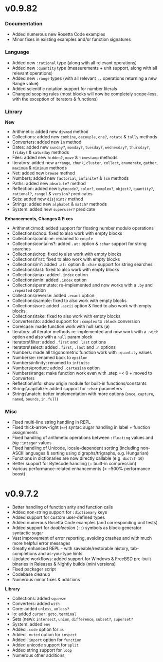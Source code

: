v0.9.82
========

### Documentation

- Added numerous new Rosetta Code examples
- Minor fixes in existing examples and/or function signatures

### Language

- Added new `:rational` type (along with all relevant operations)
- Added new `:quantity` type (measurements + unit support, along with all relevant operations)
- Added new `:range` types (with all relevant `..` operations returning a new Range value)
- Added scientific notation support for number literals
- Changed scoping rules (most blocks will now be completely scope-less, with the exception of iterators & functions)

### Library

**New**
- Arithmetic: added new `divmod` method
- Collections: added new `combine`, `decouple`, `one?`, `rotate` & `tally` methods
- Converters: added new `in` method
- Dates: added new `sunday?`, `monday?`, `tuesday?`, `wednesday?`, `thursday?`, `friday?` & `saturday` methods
- Files: added new `hidden?`, `move` & `timestamp` methods
- Iterators: added new `arrange`, `chunk`, `cluster`, `collect`, `enumerate`, `gather`, `maximum` & `minimum` methods
- Net: added new `browse` method
- Numbers: added new `factorial`, `infinite?` & `lcm` methods
- Paths: added new `absolute?` method
- Reflection: added new `bytecode?`, `color?`, `complex?`, `object?`, `quantity?`, `rational?`, `range?` & `version?` predicates
- Sets: added new `disjoint?` method
- Strings: added new `alphabet` & `match?` methods
- System: added new `superuser?` predicate

**Enhancements, Changes & Fixes**

- Arithmetic\mod: added support for floating number modulo operations
- Collections\chop: fixed to also work with empty blocks
- Collections\combine: renamed to `couple`
- Collections\contains?: added `.at:` option & `:char` support for string searches
- Collections\drop: fixed to also work with empty blocks
- Collections\first: fixed to also work with empty blocks
- Collections\in?: added `.at:` option & `:char` support for string searches
- Collections\last: fixed to also work with empty blocks
- Collections\max: added `.index` option
- Collections\min: added `.index` option
- Collections\permutate: re-implemented and now works with a `.by` and `.repeated` option
- Collections\reverse: added `.exact` option
- Collections\sample: fixed to also work with empty blocks
- Collections\sort: added `.ascii` option & fixed to also work with empty blocks
- Collections\take: fixed to also work with empty blocks
- Converters\to: added support for `:complex` to `:block` conversion
- Core\case: made function work with null sets (ø)
- Iterators: all iterator methods re-implemented and now work with a `.with` option and also with a `null` param block
- Iterators\filter: added `.first` and `.last` options
- Iterators\select: added `.first`, `.last` and `.n` options
- Numbers: made all trigonometric function work with `:quantity` values
- Numbers\e: renamed back to `epsilon`
- Numbers\infinity: renamed to `infinite`
- Numbers\product: added `.cartesian` option
- Numbers\range: make function work even with .step =< 0 + moved to Converters
- Reflection\info: show origin module for built-in functions/constants
- Strings\capitalize: added support for `:char` parameters
- Strings\match: better implementation with more options (`once`, `capture`, `named`, `bounds`, `in`, `full`)

### Misc

- Fixed multi-line string handling in REPL
- Fixed thick-arrow-right (`=>`) syntac sugar handling in label + function assignments
- Fixed handling of arithmetic operations between `:floating` values and *big* `:integer` values
- Fixed handling of Unicode, locale-dependent sorting (including non-ASCII languages & sorting using digraphs/trigraphs, e.g. Hungarian)
- Functions in dictionaries are now directly callable (e.g. `dict\f 10`)
- Better support for Bytecode handling (+ built-in compression)
- Various performance-related enhancements (> ~500% performance boost)

v0.9.7.2
========

- Better handling of function arity and function calls
- Added non-string support for `:dictionary` keys
- Added support for custom user-defined types
- Added numerous Rosetta Code examples (and corresponding unit tests)
- Added support for *doublecolon* (`::`) symbols as block-generator syntactic sugar
- Vast improvement of error reporting, avoiding crashes and with much more helpful error messages
- Greatly enhanced REPL - with saveable/restorable history, tab-completions and as-you-type hints
- Updated workflows: added support for Windows & FreeBSD pre-built binaries in Releases & Nightly builds (mini versions)
- Fixed packager script
- Codebase cleanup
- Numerous minor fixes & additions

**Library**

- Collections: added `squeeze`
- Converters: added `with`
- Core: added `unless`, `unless?`
- Io: added `cursor`, `goto`, `terminal`
- Sets (new): `intersect`, `union`, `difference`, `subset?`, `superset?`
- System: added `env`
- Added `.code` option for `as`
- Added `.muted` option for `inspect`
- Added `.import` option for `function`
- Added unicode support for `split`
- Added string support for `loop`
- Numerous other additions
